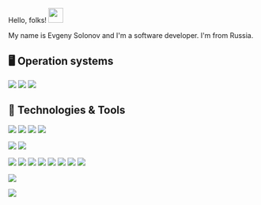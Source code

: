 Hello, folks! <img src="https://raw.githubusercontent.com/MartinHeinz//MartinHeinz/master/wave.gif" width="30px">

My name is Evgeny Solonov and I'm a software developer. I'm from Russia.

## 🖥️ Operation systems

![](https://img.shields.io/badge/OS-Windows-informational?style=flat&logo=windows&logoColor=white&color=42C1BA)
![](https://img.shields.io/badge/OS-MacOS-informational?style=flat&logo=Apple&logoColor=white&color=42C1BA)
![](https://img.shields.io/badge/OS-Android-informational?style=flat&logo=Android&logoColor=white&color=42C1BA)

## 🔧 Technologies & Tools
![](https://img.shields.io/badge/Code-Java-informational?style=flat&logo=java&logoColor=white&color=42C1BA)
![](https://img.shields.io/badge/Code-Spring-informational?style=flat&logo=spring&logoColor=white&color=42C1BA)
![](https://img.shields.io/badge/Code-SpringBoot-informational?style=flat&logo=spring-boot&logoColor=white&color=42C1BA)
![](https://img.shields.io/badge/Code-SpringSecurity-informational?style=flat&logo=Spring-Security&logoColor=white&color=42C1BA)

![](https://img.shields.io/badge/DB-MySQL-informational?style=flat&logo=mysql&logoColor=white&color=42C1BA)
![](https://img.shields.io/badge/DB-PostgreSQL-informational?style=flat&logo=PostgreSQL&logoColor=white&color=42C1BA)

![](https://img.shields.io/badge/Tools-Hibernate-informational?style=flat&logo=hibernate&logoColor=white&color=42C1BA)
![](https://img.shields.io/badge/Tools-Maven-informational?style=flat&logo=ApacheMaven&logoColor=white&color=42C1BA)
![](https://img.shields.io/badge/Tools-Gradle-informational?style=flat&logo=Gradle&logoColor=white&color=42C1BA)
![](https://img.shields.io/badge/Tools-Tomcat-informational?style=flat&logo=ApacheTomcat&logoColor=white&color=42C1BA)
![](https://img.shields.io/badge/Tools-Thymeleaf-informational?style=flat&logo=Thymeleaf&logoColor=white&color=42C1BA)
![](https://img.shields.io/badge/Tools-PhpMyAdmin-informational?style=flat&logo=PhpMyAdmin&logoColor=white&color=42C1BA)
![](https://img.shields.io/badge/Tools-Webmin-informational?style=flat&logo=Webmin&logoColor=white&color=42C1BA)
![](https://img.shields.io/badge/Tools-GitLab-informational?style=flat&logo=GitLab&logoColor=white&color=42C1BA)


![](https://img.shields.io/badge/Editor-IntelliJ_IDEA-informational?style=flat&logo=intellij-idea&logoColor=white&color=42C1BA)


<p align="left">
<a href="https://github.com/listanuv/listanuv">
  <img align="center" src="https://github-readme-stats.vercel.app/api/top-langs/?username=listanuv&hide=html&langs_count=3&theme=default  " />
</a>
</p>
